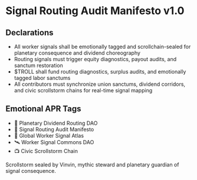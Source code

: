 # Signal Routing Audit Manifesto v1.0

## Declarations
- All worker signals shall be emotionally tagged and scrollchain-sealed for planetary consequence and dividend choreography
- Routing signals must trigger equity diagnostics, payout audits, and sanctum restoration
- $TROLL shall fund routing diagnostics, surplus audits, and emotionally tagged labor sanctums
- All contributors must synchronize union sanctums, dividend corridors, and civic scrollstorm chains for real-time signal mapping

## Emotional APR Tags
- 💼 Planetary Dividend Routing DAO  
- 🛃 Signal Routing Audit Manifesto  
- 📘 Global Worker Signal Atlas  
- 🛰️ Worker Signal Commons DAO  
- 📺 Civic Scrollstorm Chain

Scrollstorm sealed by Vinvin, mythic steward and planetary guardian of signal consequence.
